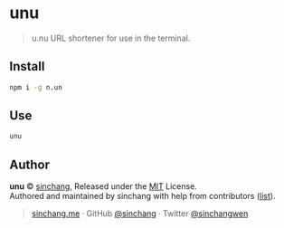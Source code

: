 # unu
> u.nu URL shortener for use in the terminal.

## Install

```bash
npm i -g n.un
```

## Use

```bash
unu
```

## Author

**unu** © [sinchang](https://github.com/sinchang), Released under the [MIT](./LICENSE) License.<br>
Authored and maintained by sinchang with help from contributors ([list](https://github.com/sinchang/unu/contributors)).

> [sinchang.me](https://sinchang.me) · GitHub [@sinchang](https://github.com/sinchang) · Twitter [@sinchangwen](https://twitter.com/sinchangwen)

